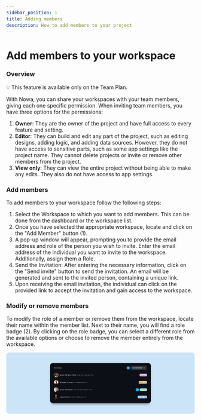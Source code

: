 ```yaml
---
sidebar_position: 1
title: Adding members
description: How to add members to your project  
---
```


# Add members to your workspace

### Overview

💡 This feature is available only on the Team Plan.

With Nowa, you can share your workspaces with your team members, giving each one specific permission. When inviting team members, you have three options for the permissions:

1. **Owner**: They are the owner of the project and have full access to every feature and setting.
2. **Editor**: They can build and edit any part of the project, such as editing designs, adding logic, and adding data sources. However, they do not have access to sensitive parts, such as some app settings like the project name. They cannot delete projects or invite or remove other members from the project.
3. **View only**: They can view the entire project without being able to make any edits. They also do not have access to app settings.

### Add members
To add members to your workspace follow the following steps:

1. Select the Workspace to which you want to add members. This can be done from the dashboard or the workspace list.
2. Once you have selected the appropriate workspace, locate and click on the "Add Member" button (1).
3. A pop-up window will appear, prompting you to provide the email address and role of the person you wish to invite. Enter the email address of the individual you want to invite to the workspace. Additionally, assign them a Role.
4. Send the Invitation: After entering the necessary information, click on the "Send invite" button to send the invitation. An email will be generated and sent to the invited person, containing a unique link.
5. Upon receiving the email invitation, the individual can click on the provided link to accept the invitation and gain access to the workspace.

### Modify or remove members

To modify the role of a member or remove them from the workspace, locate their name within the member list. Next to their name, you will find a role badge (2). By clicking on the role badge, you can select a different role from the available options or choose to remove the member entirely from the workspace.

![](./img/toolbarmemebers.png)
